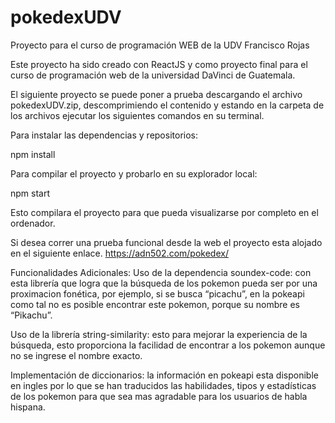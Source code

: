 # pokedexUDV
Proyecto para el curso de programación WEB de la UDV
Francisco Rojas

Este proyecto ha sido creado con ReactJS y como proyecto final para el curso de programación web de la universidad DaVinci de Guatemala.

El siguiente proyecto se puede poner a prueba descargando el archivo pokedexUDV.zip, descomprimiendo el contenido y estando en la carpeta de los archivos ejecutar los siguientes comandos en su terminal.

Para instalar las dependencias y repositorios:

npm install

Para compilar el proyecto y probarlo en su explorador local:

npm start

Esto compilara el proyecto para que pueda visualizarse por completo en el ordenador.

Si desea correr una prueba funcional desde la web el proyecto esta alojado en el siguiente enlace.
https://adn502.com/pokedex/

Funcionalidades Adicionales:
Uso de la dependencia soundex-code: con esta librería que logra que la búsqueda de los pokemon pueda ser por una proximacion fonética, por ejemplo, si se busca “picachu”, en la pokeapi como tal no es posible encontrar este pokemon, porque su nombre es “Pikachu”.

Uso de la librería string-similarity: esto para mejorar la experiencia de la búsqueda, esto proporciona la facilidad de encontrar a los pokemon aunque no se ingrese el nombre exacto.

Implementación de diccionarios: la información en pokeapi esta disponible en ingles por lo que se han traducidos las habilidades, tipos y estadísticas de los pokemon para que sea mas agradable para los usuarios de habla hispana.
